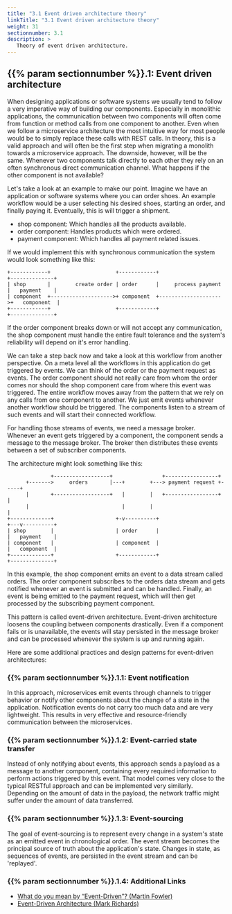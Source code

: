 ```yaml
---
title: "3.1 Event driven architecture theory"
linkTitle: "3.1 Event driven architecture theory"
weight: 31
sectionnumber: 3.1
description: >
   Theory of event driven architecture.
---
```



## {{% param sectionnumber %}}.1: Event driven architecture

When designing applications or software systems we usually tend to follow a very imperative way of building our components. Especially in monolithic applications, the communication between two components will often come from function or method calls from one component to another. Even when we follow a microservice architecture the most intuitive way for most people would be to simply replace these calls with REST calls. In theory, this is a valid approach and will often be the first step when migrating a monolith towards a microservice approach. The downside, however, will be the same. Whenever two components talk directly to each other they rely on an often synchronous direct communication channel. What happens if the other component is not available?

Let's take a look at an example to make our point. Imagine we have an application or software systems where you can order shoes. An example workflow would be a user selecting his desired shoes, starting an order, and finally paying it. Eventually, this is will trigger a shipment.

* shop component: Which handles all the products available.
* order component: Handles products which were ordered.
* payment component: Which handles all payment related issues.

If we would implement this with synchronous communication the system would look something like this:

```
+------------+                     +------------+                     +--------------+
| shop       |        create order | order      |     process payment |   payment    |
| component  +-------------------->+ component  +-------------------->+   component  |
+------------+                     +------------+                     +--------------+
```

If the order component breaks down or will not accept any communication, the shop component must handle the entire fault tolerance and the system's reliability will depend on it's error handling.

We can take a step back now and take a look at this workflow from another perspective. On a meta level all the workflows in this application do get triggered by events. We can think of the order or the payment request as events. The order component should not really care from whom the order comes nor should the shop component care from where this event was triggered. The entire workflow moves away from the pattern that we rely on any calls from one component to another. We just emit events whenever another workflow should be triggered. The components listen to a stream of such events and will start their connected workflow.

For handling those streams of events, we need a message broker. Whenever an event gets triggered by a component, the component sends a message to the message broker. The broker then distributes these events between a set of subscriber components.

The architecture might look something like this:

```
              +------------------+                +-----------------+
      +------->     orders       |---+        +---> payment request +-----+
      |       +------------------+   |        |   +-----------------+     |
      |                              |        |                           |
+-------------+                    +-v----------+                     +---v----------+
| shop        |                    | order      |                     |   payment    |
| component   |                    | component  |                     |   component  |
+-------------+                    +------------+                     +--------------+
```

In this example, the shop component emits an event to a data stream called orders. The order component subscribes to the orders data stream and gets notified whenever an event is submitted and can be handled. Finally, an event is being emitted to the payment request, which will then get processed by the subscribing payment component.

This pattern is called event-driven architecture. Event-driven architecture loosens the coupling between components drastically. Even if a component fails or is unavailable, the events will stay persisted in the message broker and can be processed whenever the system is up and running again.

Here are some additional practices and design patterns for event-driven architectures:


### {{% param sectionnumber %}}.1.1: Event notification

In this approach, microservices emit events through channels to trigger behavior or notify other components about the change of a state in the application. Notification events do not carry too much data and are very lightweight. This results in very effective and resource-friendly communication between the microservices.


### {{% param sectionnumber %}}.1.2: Event-carried state transfer

Instead of only notifying about events, this approach sends a payload as a message to another component, containing every required information to perform actions triggered by this event. That model comes very close to the typical RESTful approach and can be implemented very similarly. Depending on the amount of data in the payload, the network traffic might suffer under the amount of data transferred.


### {{% param sectionnumber %}}.1.3: Event-sourcing

The goal of event-sourcing is to represent every change in a system's state as an emitted event in chronological order. The event stream becomes the principal source of truth about the application's state. Changes in state, as sequences of events, are persisted in the event stream and can be 'replayed'.


### {{% param sectionnumber %}}.1.4: Additional Links

* [What do you mean by “Event-Driven”? (Martin Fowler)](https://martinfowler.com/articles/201701-event-driven.html)
* [Event-Driven Architecture (Mark Richards)](https://www.oreilly.com/library/view/software-architecture-patterns/9781491971437/ch02.html)
